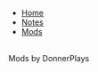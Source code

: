 * [Home](pages/home.md)
* [Notes](pages/notes.md)
* [Mods](pages/mods/mods.md)

<div class="socials" style="visibility: hidden">
  <span><span>Socials</span></span>
  <div class="socials-container">
  </div>
</div>

<div class="sidebar-credit-container">
  <span><span class="hevort">Mods</span> by <span class="hevort">DonnerPlays</span></span>
</div>